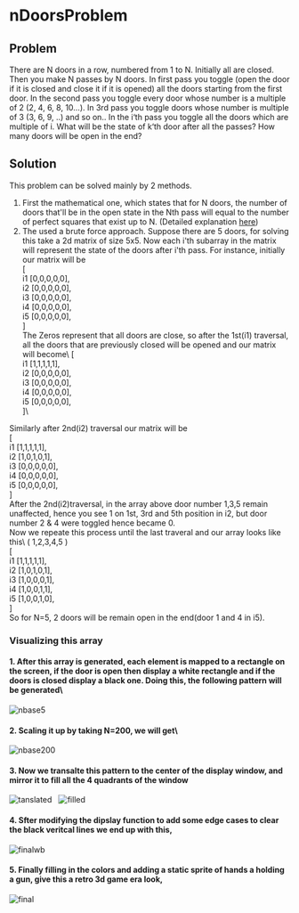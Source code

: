 # nDoorsProblem

## Problem 
There are N doors in a row, numbered from 1 to N. Initially all are closed. Then you make N passes by N doors. In first pass you toggle (open the door if it is closed and close it if it is opened) all the doors starting from the first door. In the second pass you toggle every door whose number is a multiple of 2 (2, 4, 6, 8, 10…). In 3rd pass you toggle doors whose number is multiple of 3 (3, 6, 9, ..) and so on.. In the i‘th pass you toggle all the doors which are multiple of i.
What will be the state of k‘th door after all the passes? How many doors will be open in the end?

## Solution
This problem can be solved mainly by 2 methods. 
1. First the mathematical one, which states that for N doors, the number of doors that'll be in the open state in the Nth pass will equal to the number of perfect squares that exist up to N. (Detailed explanation  [here](https://www.ritambhara.in/n-doors-puzzle/))
2. The used a brute force approach. Suppose there are 5 doors, for solving this take a 2d matrix of size 5x5. Now each i'th subarray in the matrix will represent the state of the doors after i'th pass. For instance, initially our matrix will be\
                                                            [\
                                                   i1         [0,0,0,0,0],\
                                                   i2         [0,0,0,0,0],\
                                                   i3         [0,0,0,0,0],\
                                                   i4         [0,0,0,0,0],\
                                                   i5         [0,0,0,0,0],\
                                                            ]\
The Zeros represent that all doors are close, so after the 1st(i1) traversal, all the doors that are previously closed will be opened and our matrix will become\ 
                                                            [\
                                                   i1         [1,1,1,1,1],\
                                                   i2         [0,0,0,0,0],\
                                                   i3         [0,0,0,0,0],\
                                                   i4         [0,0,0,0,0],\
                                                   i5         [0,0,0,0,0],\
                                                            ]\
                                                            
Similarly after 2nd(i2) traversal our matrix will be\
                                                            [\
                                                   i1         [1,1,1,1,1],\
                                                   i2         [1,0,1,0,1],\
                                                   i3         [0,0,0,0,0],\
                                                   i4         [0,0,0,0,0],\
                                                   i5         [0,0,0,0,0],\
                                                            ]\
After the 2nd(i2)traversal, in the array above door number 1,3,5 remain unaffected, hence you see 1 on 1st, 3rd and 5th position in i2, but door number 2 & 4 were toggled hence became 0.\
Now we repeate this process until the last traveral and our array looks like this\ 
                                                            (  1,2,3,4,5  )\
                                                            [\
                                                   i1         [1,1,1,1,1],\
                                                   i2         [1,0,1,0,1],\
                                                   i3         [1,0,0,0,1],\
                                                   i4         [1,0,0,1,1],\
                                                   i5         [1,0,0,1,0],\
                                                            ]\
So for N=5, 2 doors will be remain open in the end(door 1 and 4 in i5).
### Visualizing this array
#### 1. After this array is generated, each element is mapped to a rectangle on the screen, if the door is open then display a white rectangle and if the doors is closed display a black one. Doing this, the following pattern will be generated\
![nbase5](https://github.com/sumqwerty/nDoorsProblem/blob/main/imgs/n5base.png)


#### 2. Scaling it up by taking N=200, we will get\
![nbase200](https://github.com/sumqwerty/nDoorsProblem/blob/main/imgs/n200base.png)


#### 3. Now we transalte this pattern to the center of the display window, and mirror it to fill all the 4 quadrants of the window
![tanslated](https://github.com/sumqwerty/nDoorsProblem/blob/main/imgs/translated.png)
&nbsp;&nbsp;![filled](https://github.com/sumqwerty/nDoorsProblem/blob/main/imgs/filled.png)


#### 4. Sfter modifying the dipslay function to add some edge cases to clear the black veritcal lines we end up with this,
![finalwb](https://github.com/sumqwerty/nDoorsProblem/blob/main/imgs/finalwb.png)


#### 5. Finally filling in the colors and adding a static sprite of hands a holding a gun, give this a retro 3d game era look,
![final](https://github.com/sumqwerty/nDoorsProblem/blob/main/imgs/final.png)
